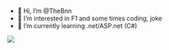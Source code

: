 - 👋 Hi, I’m @TheBnn
- 👀 I’m interested in F1 and some times coding, joke
- 🌱 I’m currently learning .net/ASP.net (C#)

<!---
TheBnn/TheBnn is a ✨ special ✨ repository because its `README.md` (this file) appears on your GitHub profile.
You can click the Preview link to take a look at your changes.
--->
<img  src='https://www.codewars.com/users/Kingston/badges/micro'>
